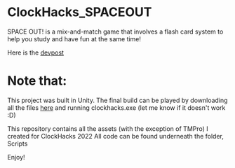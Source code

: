 # ClockHacks_SPACEOUT
SPACE OUT! is a mix-and-match game that involves a flash card system to help you study and have fun at the same time!

Here is the [devpost](https://devpost.com/software/spaced-out-fbv7tz)

# Note that:
This project was built in Unity. The final build can be played by downloading all the files [here](https://drive.google.com/drive/folders/1yRAy372DlA3zKufBeYxsesie-DlT4V7D?usp=sharing) and running clockhacks.exe (let me know if it doesn't work :D)

This repository contains all the assets (with the exception of TMPro) I created for ClockHacks 2022
All code can be found underneath the folder, Scripts

Enjoy!
